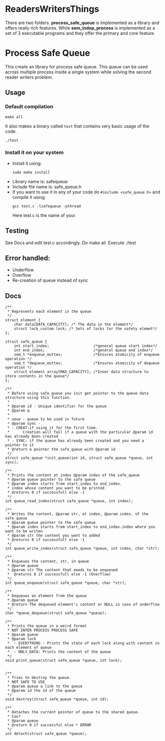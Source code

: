 # ReadersWritersThings

There are two folders. **process_safe_queue** is implemented as a library and offers really rich features. While **sem_indep_process** is implemented as a set of 3 executable programs and they offer the primary and core feature.

# Process Safe Queue

This create an library for process safe queue. This queue can be used across multiple process inside a single system while
solving the second reader writers problem.

## Usage

### Default compilation

```
make all
```

It also makes a binary called `test` that contains very basic usage of the code.
```
./test
```

### Install it on your system

- Install it using:
    ```
    sudo make install
    ```
- Library name is: safequeue
- Include file name  is: safe_queue.h
- If you want to use it in any of your code do `#include <safe_queue.h>` and compile it using:
    ```
    gcc test.c -lsafequeue -pthread
    ```
    Here test.c is the name of your.

## Testing

See Docs and edit test.c accordingly. Do make all. Execute ./test

## Error handled:
 - Underflow
 - Overflow
 - Re-creation of queue instead of sync


## Docs

```
/**
 * Represents each element in the queue
 */
struct element {
    char data[DATA_CAPACITY]; /* The data in the element*/
    struct lock_custom lock; /* Sets of locks for the safety elemet*/
};

struct safe_queue {
    int start_index;                    /*general queue start index*/
    int end_index;                      /*general queue end index*/
    sem_t *enqueue_muttex;              /*Ensures atomicity of enqueue operation */
    sem_t *dequeue_muttex;              /*Ensures atomicity of dequeue operation */
    struct element array[MAX_CAPACITY]; /*Inner data structure to store contents in the queue*/
};

/**
 * Before using safe_queue you init get pointer to the queue data structure using this function.
 *
 * @param id - Unique identifier for the queue
 * @param q
 *
 * ueue - queue to be used in future
 * @param sync -
 * - CREAT:if using it for the first time.
 *      Creation will fail if a queue with the particular @param id has already been created
 * - SYNC: if the queue has already been created and you need a pointer to it
 * @return a pointer the safe_queue with @param id
 */
struct safe_queue *init_queue(int id, struct safe_queue *queue, int sync);

/**
 * Prints the content at index @param index of the safe_queue
 * @param queue pointer to the safe queue
 * @param index starts from start_index to end_index.
 * index whose content you want to be printed
 * @returns 0 if successfull else -1
 */
int queue_read_index(struct safe_queue *queue, int index);

/**
 * Writes the content, @param str, at index, @param index. of the safe_queue
 * @param queue pointer to the safe queue
 * @param index starts from start_index to end_index.index where you want to be writen
 * @param str the content you want to added
 * @returns 0 if successfull else -1
 */
int queue_write_index(struct safe_queue *queue, int index, char *str);

/**
 * Enqueues the content, str, in queue
 * @param queue
 * @param str The content that needs to be enqueued
 *  @returns 0 if successfull else -1 (Overflow)
 */
int queue_enqueue(struct safe_queue *queue, char *str);

/**
 * Dequeues an element from the queue
 * @param queue
 * @return The dequeued element's content or NULL in case of underflow
 */
char *queue_dequeue(struct safe_queue *queue);

/**
 * Prints the queue in a weird format
 * NOT INTER PROCESS PROCESS SAFE
 * @param queue
 * @param lock
 *  - EVERYTHING : Prints the state of each lock along with content in each element of queue
 *  - ONLY_DATA: Prints the content of the queue
 */
void print_queue(struct safe_queue *queue, int lock);


/**
 * Tries to destroy the queue.
 * NOT SAFE TO USE
 * @param queue a link to the queue
 * @param id the id of the queue
 */
void destroy(struct safe_queue *queue, int id);

/**
 * Detaches the current pointer of queue to the shared queue.
 * Coo?
 * @param queue
 * @return 0 if successful else * ERROR
 */
int detach(struct safe_queue *queue);
```
